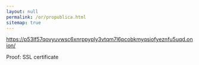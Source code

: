 ```yaml
---
layout: null
permalink: /or/propublica.html
sitemap: true
---
```


https://p53lf57qovyuvwsc6xnrppyply3vtqm7l6pcobkmyqsiofyeznfu5uqd.onion/

Proof: SSL certificate
